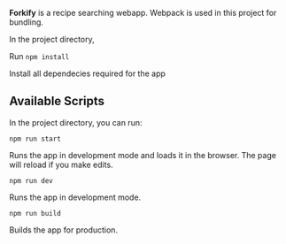 **Forkify** is a recipe searching webapp. Webpack is used in this project for bundling.

In the project directory, 

Run `npm install`

Install all dependecies required for the app

## Available Scripts

In the project directory, you can run:

`npm run start`

Runs the app in development mode and loads it in the browser.
The page will reload if you make edits.

`npm run dev`

Runs the app in development mode.

`npm run build`

Builds the app for production.